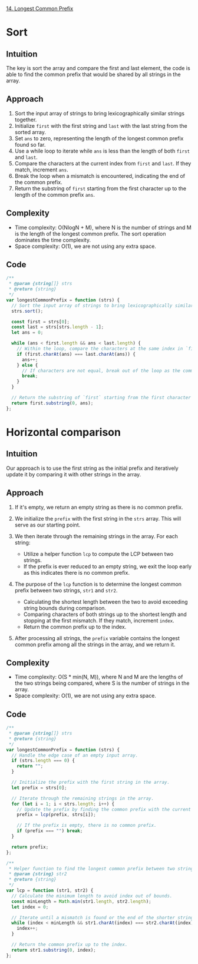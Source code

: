 [14. Longest Common Prefix](https://leetcode.com/problems/longest-common-prefix/description/)

# Sort

## Intuition

The key is sort the array and compare the first and last element, the code is able to find the common prefix that would be shared by all strings in the array.

## Approach

1. Sort the input array of strings to bring lexicographically similar strings together.
2. Initialize `first` with the first string and `last` with the last string from the sorted array.
3. Set `ans` to zero, representing the length of the longest common prefix found so far.
4. Use a while loop to iterate while `ans` is less than the length of both `first` and `last`.
5. Compare the characters at the current index from `first` and `last`. If they match, increment `ans`.
6. Break the loop when a mismatch is encountered, indicating the end of the common prefix.
7. Return the substring of `first` starting from the first character up to the length of the common prefix `ans`.

## Complexity

- Time complexity: O(NlogN + M), where N is the number of strings and M is the length of the longest common prefix. The sort operation dominates the time complexity.
- Space complexity: O(1), we are not using any extra space.

## Code

```javascript
/**
 * @param {string[]} strs
 * @return {string}
 */
var longestCommonPrefix = function (strs) {
  // Sort the input array of strings to bring lexicographically similar strings together.
  strs.sort();

  const first = strs[0];
  const last = strs[strs.length - 1];
  let ans = 0;

  while (ans < first.length && ans < last.length) {
    // Within the loop, compare the characters at the same index in `first` and `last`.
    if (first.charAt(ans) === last.charAt(ans)) {
      ans++;
    } else {
      // If characters are not equal, break out of the loop as the common prefix ends here.
      break;
    }
  }

  // Return the substring of `first` starting from the first character up to the length of the common prefix `ans`.
  return first.substring(0, ans);
};
```

# Horizontal comparison

## Intuition

Our approach is to use the first string as the initial prefix and iteratively update it by comparing it with other strings in the array.

## Approach

1. If it's empty, we return an empty string as there is no common prefix.
2. We initialize the `prefix` with the first string in the `strs` array. This will serve as our starting point.
3. We then iterate through the remaining strings in the array. For each string:

   - Utilize a helper function `lcp` to compute the LCP between two strings.
   - If the prefix is ever reduced to an empty string, we exit the loop early as this indicates there is no common prefix.

4. The purpose of the `lcp` function is to determine the longest common prefix between two strings, `str1` and `str2`.

   - Calculating the shortest length between the two to avoid exceeding string bounds during comparison.
   - Comparing characters of both strings up to the shortest length and stopping at the first mismatch. If they match, increment `index`.
   - Return the common prefix up to the index.

5. After processing all strings, the `prefix` variable contains the longest common prefix among all the strings in the array, and we return it.

## Complexity

- Time complexity: O(S \* min(N, M)), where N and M are the lengths of the two strings being compared, where S is the number of strings in the array.
- Space complexity: O(1), we are not using any extra space.

## Code

```javascript
/**
 * @param {string[]} strs
 * @return {string}
 */
var longestCommonPrefix = function (strs) {
  // Handle the edge case of an empty input array.
  if (strs.length === 0) {
    return "";
  }

  // Initialize the prefix with the first string in the array.
  let prefix = strs[0];

  // Iterate through the remaining strings in the array.
  for (let i = 1; i < strs.length; i++) {
    // Update the prefix by finding the common prefix with the current string.
    prefix = lcp(prefix, strs[i]);

    // If the prefix is empty, there is no common prefix.
    if (prefix === "") break;
  }

  return prefix;
};

/**
 * Helper function to find the longest common prefix between two strings. * @param {string} str1
 * @param {string} str2
 * @return {string}
 */
var lcp = function (str1, str2) {
  // Calculate the minimum length to avoid index out of bounds.
  const minLength = Math.min(str1.length, str2.length);
  let index = 0;

  // Iterate until a mismatch is found or the end of the shorter string is reached.
  while (index < minLength && str1.charAt(index) === str2.charAt(index)) {
    index++;
  }

  // Return the common prefix up to the index.
  return str1.substring(0, index);
};
```
